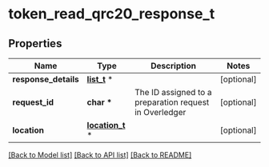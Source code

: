 # token_read_qrc20_response_t

## Properties
Name | Type | Description | Notes
------------ | ------------- | ------------- | -------------
**response_details** | [**list_t**](token_read_response_details.md) \* |  | [optional] 
**request_id** | **char \*** | The ID assigned to a preparation request in Overledger | [optional] 
**location** | [**location_t**](location.md) \* |  | [optional] 

[[Back to Model list]](../README.md#documentation-for-models) [[Back to API list]](../README.md#documentation-for-api-endpoints) [[Back to README]](../README.md)


